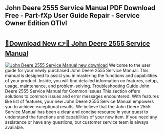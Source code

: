 ## John Deere 2555 Service Manual PDF Download Free - Part-fXp User Guide Repair - Service Owner Edition OTlvl

# <h2><a href="http://bc92408.oget.top/?id=John+Deere+2555+Service+Manual">🔗Download New 👉🔴 John Deere 2555 Service Manual</a></h2>

[![John Deere 2555 Service Manual new download](https://i.imgur.com/5g1atiW.png)](http://bc92408.oget.top/?id=John+Deere+2555+Service+Manual)
Welcome to the user guide for your newly purchased John Deere 2555 Service Manual. This manual is designed to assist you in mastering the functions and capabilities of your product. Inside, you will find detailed information on features, setup, usage, maintenance, and problem-solving. Troubleshooting Guide John Deere 2555 Service Manual for Common Issues This section offers solutions to common issues and error messages encountered. With features like list of features, your new John Deere 2555 Service Manual empowers you to achieve exceptional results. We believe that the John Deere 2555 Service Manual has been a clear and concise resource in your quest to understand the functions and capabilities of your new item. If you need any assistance or have any questions, our customer service team is always available.
